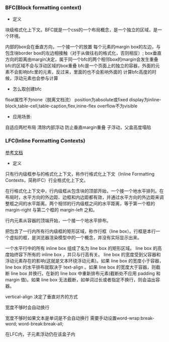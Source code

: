 ### BFC(Block formatting context)

- 定义

块级格式化上下文。BFC就是一个css的一个布局概念，是一个独立的区域，是一个环境。

内部的box会在垂直方向，一个接一个的放置
每个元素的margin box的左边，与包含块border box的左边相接触（对于从做往右的格式化，否则相反）;
box垂直方向的距离由margin决定，属于同一个bfc的两个相邻box的margin会发生重叠
bfc的区域不会与浮动区域的box重叠
bfc是一个页面上的独立的容器，外面的元素不会影响bfc里的元素，反过来，里面的也不会影响外面的
计算bfc高度的时候，浮动元素也会参与计算

- 怎么取创建bfc

float属性不为none（脱离文档流）
position为absolute或fixed
display为inline-block,table-cell,table-caption,flex,inine-flex
overflow不为visible

- 应用场景:

自适应两栏布局
清除内部浮动 
防止垂直margin重叠
子浮动，父盒高度塌陷


### LFC(Inline Formatting Contexts)
[参考文档](https://blog.csdn.net/ixygj197875/article/details/79344472?depth_1-utm_source=distribute.pc_relevant.none-task&utm_source=distribute.pc_relevant.none-task)
- 定义

只有行内级框参与的格式化上下文，称作行格式化上下文（Inline Formatting Contexts，简称IFC）行业格式化上下文。

在行格式化上下文中，行内级框从包含块的顶部开始，一个接一个地水平排列。在布局时，水平方向的外边距、边框和内边距都有效，并通过水平方向的外边距来调整框之间的水平距离。两个相邻的行内级框之间的水平距离，等于第一个框的 margin-right 与第二个框的 margin-left 之和。

行内元素从容器的顶端开始，一个接一个地水平排布。

把包含了一行内所有行内级框的矩形区域，称作行框（line box）。行框是本行一个虚拟的框，是浏览器渲染模型中的一个概念，并没有实际显示出来。

一个水平行中的所有 inline box 组成了名为 line box 的矩形区域。
line box 的高度始终容下所有的 inline box ，并只与行高有关。
line box 的宽度受到父容器和浮动元素存在的影响(这就是文本环绕浮动元素)。如果 line box 的宽度小于容器， line box 的水平排布就取决于 text-align 。如果 line box 的宽度大于容器，则截断 line box 并换行。在新的 line box 中重新排布元素(截断处不应用 padding 和 margin 值)。如果 line box 无法截断，如单词过长或者指定不换行，则会溢出容器。

vertical-align 决定了垂直对齐的方式

宽度不够时会自动换行

宽度不够时如果文本是单词是不会自动换行 
需要手动设置word-wrap:break-word;
word-break:break-all;


在LFC内，子元素浮动仍在该盒子内